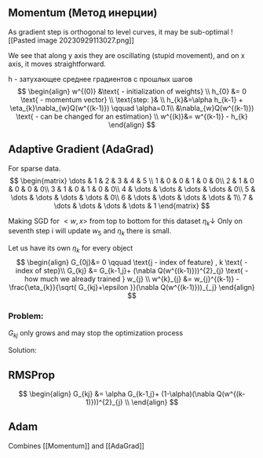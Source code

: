 ## Momentum (Метод инерции)
As gradient step is orthogonal to level curves, it may be sub-optimal
![[Pasted image 20230929113027.png]]

We see that along y axis they are oscillating (stupid movement), and on x axis, it moves straightforward.

h - затухающее среднее градиентов с прошлых шагов
$$
\begin{align}
w^{(0)} &\text{ - initialization of weights} \\
h_{0} &= 0 \text{ - momentum vector} \\
\text{step: }& \\
h_{k}&=\alpha h_{k-1} + \eta_{k}\nabla_{w}Q(w^{(k-1)}) \qquad \alpha=0.1\\ 
&\nabla_{w}Q(w^{(k-1)}) \text{ - can be changed for an estimation} \\
w^{(k)}&= w^{(k-1)} - h_{k}
\end{align}
$$


## Adaptive Gradient (AdaGrad)
For sparse data.
$$
\begin{matrix}
\dots  & 1 & 2 & 3 & 4 & 5 \\
1  & 0 & 0 & 1 & 0 & 0\\
2  & 1 & 0 & 0 & 0 & 0\\
3  & 1 & 0 & 1 & 0 & 0\\
4  & \dots & \dots & \dots & \dots & 0\\
5  & \dots & \dots & \dots & \dots & 0\\
6  & \dots & \dots & \dots & \dots & 1\\
7 & \dots & \dots & \dots & \dots & 1 
\end{matrix}
$$

Making SGD for $<w,x>$ from top to bottom for this dataset $\eta_{k} \downarrow$
Only on seventh step i will update $w_{5}$ and $\eta_{k}$ there is small.

Let us have its own $\eta_{k}$ for every object 
$$
\begin{align}
G_{0j}&= 0 \qquad \text{j - index of feature} , k \text{ - index of step}\\
G_{kj} &= G_{k-1,j}+ (\nabla Q(w^{(k-1)}))^{2}_{j}  \text{ - how much we already trained } w_{j} \\
w^{k}_{j} &= w_{j}^{(k-1)} - \frac{\eta_{k}}{\sqrt{ G_{kj}+\epsilon }}(\nabla Q(w^{(k-1)}))_{_j}
\end{align}
$$

### Problem: 
$G_{kj}$ only grows and may stop the optimization process

Solution:
## RMSProp
$$
\begin{align}
G_{kj} &= \alpha G_{k-1,j}+ (1-\alpha)(\nabla Q(w^{(k-1)}))^{2}_{j} \\
\end{align}
$$


## Adam
Combines [[Momentum]] and [[AdaGrad]]


